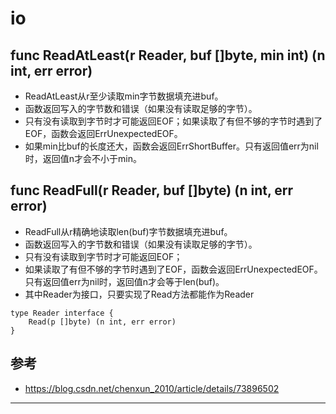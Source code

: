 # io


## func ReadAtLeast(r Reader, buf []byte, min int) (n int, err error)

* ReadAtLeast从r至少读取min字节数据填充进buf。
* 函数返回写入的字节数和错误（如果没有读取足够的字节）。
* 只有没有读取到字节时才可能返回EOF；如果读取了有但不够的字节时遇到了EOF，函数会返回ErrUnexpectedEOF。
* 如果min比buf的长度还大，函数会返回ErrShortBuffer。只有返回值err为nil时，返回值n才会不小于min。

## func ReadFull(r Reader, buf []byte) (n int, err error)

* ReadFull从r精确地读取len(buf)字节数据填充进buf。
* 函数返回写入的字节数和错误（如果没有读取足够的字节）。
* 只有没有读取到字节时才可能返回EOF；
* 如果读取了有但不够的字节时遇到了EOF，函数会返回ErrUnexpectedEOF。 只有返回值err为nil时，返回值n才会等于len(buf)。
* 其中Reader为接口，只要实现了Read方法都能作为Reader

```
type Reader interface {
	Read(p []byte) (n int, err error)
}
```






## 参考

* <https://blog.csdn.net/chenxun_2010/article/details/73896502>



















---
